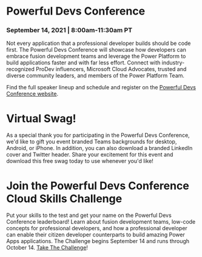 # Powerful Devs Conference 
### September 14, 2021 | 8:00am-11:30am PT

Not every application that a professional developer builds should be code first. The Powerful Devs Conference will showcase how developers can embrace fusion development teams and leverage the Power Platform to build applications faster and with far less effort. Connect with industry-recognized ProDev influencers, Microsoft Cloud Advocates, trusted and diverse community leaders, and members of the Power Platform Team.

Find the full speaker lineup and schedule and register on the [Powerful Devs Conference website](https://aka.ms/PowerfulDevsConf21).

# Virtual Swag!

As a special thank you for participating in the Powerful Devs Conference, we'd like to gift you event branded Teams backgrounds for desktop, Android, or iPhone. In addition, you can also download a branded LinkedIn cover and Twitter header. Share your excitement for this event and download this free swag today to use whenever you'd like!


# Join the Powerful Devs Conference Cloud Skills Challenge

Put your skills to the test and get your name on the Powerful Devs Conference leaderboard! Learn about fusion development teams, low-code concepts for professional developers, and how a professional developer can enable their citizen developer counterparts to build amazing Power Apps applications. The Challenge begins September 14 and runs through October 14.
[Take The Challenge](https://aka.ms/PowerfulDevs21CSC)!
